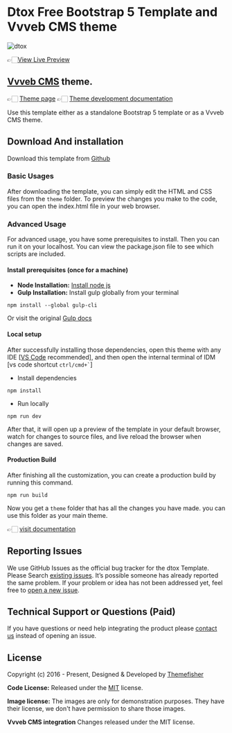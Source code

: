 # Dtox Free Bootstrap 5 Template and Vvveb CMS theme

![dtox](https://demo.themefisher.com/thumbnails/dtox.png)

👉🏻[View Live Preview](https://demo.themefisher.com/dtox/)

## [Vvveb CMS](https://www.vvveb.com) theme.

👉🏻 [Theme page](https://themes.vvveb.com/product/dtox) 
👉🏻 [Theme development documentation](http://dev.vvveb.com/theme-introduction)

Use this template either as a standalone Bootstrap 5 template or as a Vvveb CMS theme.
<!-- download -->
## Download And installation

Download this template from [Github](https://github.com/Vvveb/dtox/archive/main.zip)

<!-- installation -->
### Basic Usages

After downloading the template, you can simply edit the HTML and CSS files from the `theme` folder. To preview the changes you make to the code, you can open the index.html file in your web browser.

### Advanced Usage

For advanced usage, you have some prerequisites to install. Then you can run it on your localhost. You can view the package.json file to see which scripts are included.

#### Install prerequisites (once for a machine)

* **Node Installation:** [Install node js](https://nodejs.org/en/download/)
* **Gulp Installation:** Install gulp globally from your terminal

```
npm install --global gulp-cli
```

Or visit the original [Gulp docs](https://gulpjs.com/docs/en/getting-started/quick-start)

#### Local setup

After successfully installing those dependencies, open this theme with any IDE [[VS Code](https://code.visualstudio.com/) recommended], and then open the internal terminal of IDM [vs code shortcut <code>ctrl/cmd+\`</code>]

* Install dependencies

```
npm install
```

* Run locally

```
npm run dev
```

After that, it will open up a preview of the template in your default browser, watch for changes to source files, and live reload the browser when changes are saved.

#### Production Build

After finishing all the customization, you can create a production build by running this command.

```
npm run build
```

Now you get a `theme` folder that has all the changes you have made. you can use this folder as your main theme.

👉🏻 [visit documentation](https://docs.themefisher.com/dtox/)

<!-- reporting issue -->
## Reporting Issues

We use GitHub Issues as the official bug tracker for the dtox Template. Please Search [existing issues](https://github.com/Vvveb/dtox/issues). It’s possible someone has already reported the same problem.
If your problem or idea has not been addressed yet, feel free to [open a new issue](https://github.com/Vvveb/dtox/issues).

<!-- support -->
## Technical Support or Questions (Paid)

If you have questions or need help integrating the product please [contact us](mailto:mehedi@themefisher.com) instead of opening an issue.

<!-- licence -->
## License

Copyright (c) 2016 - Present, Designed & Developed by [Themefisher](https://themefisher.com)

**Code License:** Released under the [MIT](https://github.com/Vvveb/dtox/blob/main/LICENSE) license.

**Image license:** The images are only for demonstration purposes. They have their license, we don't have permission to share those images.

**Vvveb CMS integration** Changes released under the MIT license.
